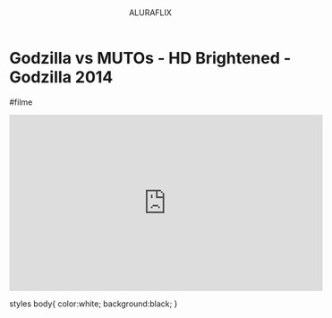 # <head>
<link rel="stylesheet"href="styles.css" />

</head>


<body>

<header>ALURAFLIX</header>



<H1>Godzilla vs MUTOs - HD Brightened - Godzilla 2014</H1>


<P>#filme</P>

<iframe width="560" height="315" src="https://www.youtube.com/embed/PIjCt8M9XJI?si=TRp8Fjg1XfSC9hOI" title="YouTube video player" frameborder="0" allow="accelerometer; autoplay; clipboard-write; encrypted-media; gyroscope; picture-in-picture; web-share" referrerpolicy="strict-origin-when-cross-origin" allowfullscreen></iframe>

</body>







styles body{
    color:white;
    background:black;
}
